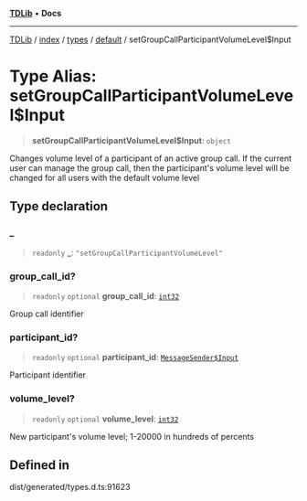 [**TDLib**](../../../../../../README.md) • **Docs**

***

[TDLib](../../../../../../modules.md) / [index](../../../../../README.md) / [types](../../../README.md) / [default](../README.md) / setGroupCallParticipantVolumeLevel$Input

# Type Alias: setGroupCallParticipantVolumeLevel$Input

> **setGroupCallParticipantVolumeLevel$Input**: `object`

Changes volume level of a participant of an active group call. If the current user can manage the group call, then the participant's volume level will be changed for all users with the default volume level

## Type declaration

### \_

> `readonly` **\_**: `"setGroupCallParticipantVolumeLevel"`

### group\_call\_id?

> `readonly` `optional` **group\_call\_id**: [`int32`](int32-1.md)

Group call identifier

### participant\_id?

> `readonly` `optional` **participant\_id**: [`MessageSender$Input`](MessageSender$Input.md)

Participant identifier

### volume\_level?

> `readonly` `optional` **volume\_level**: [`int32`](int32-1.md)

New participant's volume level; 1-20000 in hundreds of percents

## Defined in

dist/generated/types.d.ts:91623
